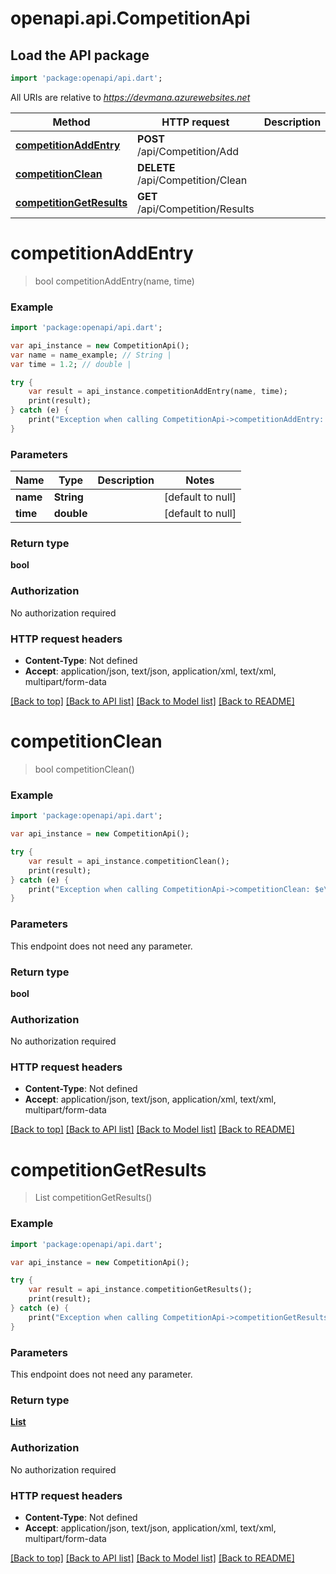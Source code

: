 # openapi.api.CompetitionApi

## Load the API package
```dart
import 'package:openapi/api.dart';
```

All URIs are relative to *https://devmana.azurewebsites.net*

Method | HTTP request | Description
------------- | ------------- | -------------
[**competitionAddEntry**](CompetitionApi.md#competitionAddEntry) | **POST** /api/Competition/Add | 
[**competitionClean**](CompetitionApi.md#competitionClean) | **DELETE** /api/Competition/Clean | 
[**competitionGetResults**](CompetitionApi.md#competitionGetResults) | **GET** /api/Competition/Results | 


# **competitionAddEntry**
> bool competitionAddEntry(name, time)



### Example 
```dart
import 'package:openapi/api.dart';

var api_instance = new CompetitionApi();
var name = name_example; // String | 
var time = 1.2; // double | 

try { 
    var result = api_instance.competitionAddEntry(name, time);
    print(result);
} catch (e) {
    print("Exception when calling CompetitionApi->competitionAddEntry: $e\n");
}
```

### Parameters

Name | Type | Description  | Notes
------------- | ------------- | ------------- | -------------
 **name** | **String**|  | [default to null]
 **time** | **double**|  | [default to null]

### Return type

**bool**

### Authorization

No authorization required

### HTTP request headers

 - **Content-Type**: Not defined
 - **Accept**: application/json, text/json, application/xml, text/xml, multipart/form-data

[[Back to top]](#) [[Back to API list]](../README.md#documentation-for-api-endpoints) [[Back to Model list]](../README.md#documentation-for-models) [[Back to README]](../README.md)

# **competitionClean**
> bool competitionClean()



### Example 
```dart
import 'package:openapi/api.dart';

var api_instance = new CompetitionApi();

try { 
    var result = api_instance.competitionClean();
    print(result);
} catch (e) {
    print("Exception when calling CompetitionApi->competitionClean: $e\n");
}
```

### Parameters
This endpoint does not need any parameter.

### Return type

**bool**

### Authorization

No authorization required

### HTTP request headers

 - **Content-Type**: Not defined
 - **Accept**: application/json, text/json, application/xml, text/xml, multipart/form-data

[[Back to top]](#) [[Back to API list]](../README.md#documentation-for-api-endpoints) [[Back to Model list]](../README.md#documentation-for-models) [[Back to README]](../README.md)

# **competitionGetResults**
> List<SmartHookahModelsRedisCompetitionEntry> competitionGetResults()



### Example 
```dart
import 'package:openapi/api.dart';

var api_instance = new CompetitionApi();

try { 
    var result = api_instance.competitionGetResults();
    print(result);
} catch (e) {
    print("Exception when calling CompetitionApi->competitionGetResults: $e\n");
}
```

### Parameters
This endpoint does not need any parameter.

### Return type

[**List<SmartHookahModelsRedisCompetitionEntry>**](SmartHookahModelsRedisCompetitionEntry.md)

### Authorization

No authorization required

### HTTP request headers

 - **Content-Type**: Not defined
 - **Accept**: application/json, text/json, application/xml, text/xml, multipart/form-data

[[Back to top]](#) [[Back to API list]](../README.md#documentation-for-api-endpoints) [[Back to Model list]](../README.md#documentation-for-models) [[Back to README]](../README.md)

